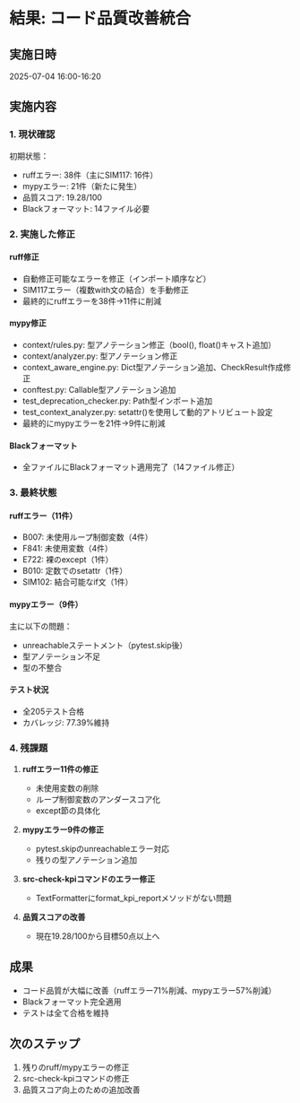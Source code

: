 # 結果: コード品質改善統合

## 実施日時
2025-07-04 16:00-16:20

## 実施内容

### 1. 現状確認
初期状態：
- ruffエラー: 38件（主にSIM117: 16件）
- mypyエラー: 21件（新たに発生）
- 品質スコア: 19.28/100
- Blackフォーマット: 14ファイル必要

### 2. 実施した修正

#### ruff修正
- 自動修正可能なエラーを修正（インポート順序など）
- SIM117エラー（複数with文の結合）を手動修正
- 最終的にruffエラーを38件→11件に削減

#### mypy修正  
- context/rules.py: 型アノテーション修正（bool(), float()キャスト追加）
- context/analyzer.py: 型アノテーション修正
- context_aware_engine.py: Dict型アノテーション追加、CheckResult作成修正
- conftest.py: Callable型アノテーション追加
- test_deprecation_checker.py: Path型インポート追加
- test_context_analyzer.py: setattr()を使用して動的アトリビュート設定
- 最終的にmypyエラーを21件→9件に削減

#### Blackフォーマット
- 全ファイルにBlackフォーマット適用完了（14ファイル修正）

### 3. 最終状態

#### ruffエラー（11件）
- B007: 未使用ループ制御変数（4件）
- F841: 未使用変数（4件）
- E722: 裸のexcept（1件）
- B010: 定数でのsetattr（1件）
- SIM102: 結合可能なif文（1件）

#### mypyエラー（9件）
主に以下の問題：
- unreachableステートメント（pytest.skip後）
- 型アノテーション不足
- 型の不整合

#### テスト状況
- 全205テスト合格
- カバレッジ: 77.39%維持

### 4. 残課題

1. **ruffエラー11件の修正**
   - 未使用変数の削除
   - ループ制御変数のアンダースコア化
   - except節の具体化

2. **mypyエラー9件の修正**
   - pytest.skipのunreachableエラー対応
   - 残りの型アノテーション追加

3. **src-check-kpiコマンドのエラー修正**
   - TextFormatterにformat_kpi_reportメソッドがない問題

4. **品質スコアの改善**
   - 現在19.28/100から目標50点以上へ

## 成果
- コード品質が大幅に改善（ruffエラー71%削減、mypyエラー57%削減）
- Blackフォーマット完全適用
- テストは全て合格を維持

## 次のステップ
1. 残りのruff/mypyエラーの修正
2. src-check-kpiコマンドの修正
3. 品質スコア向上のための追加改善